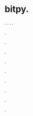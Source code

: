 # bitpy.
.
.
.
.












.






















































.
























.



























.

















































































.































































.































































































.















.


































































.




































